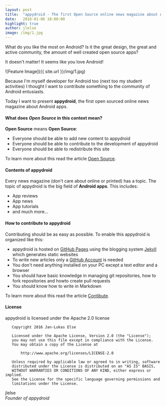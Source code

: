 ```yaml
---
layout: post
title:  "appydroid - The first Open Source online news magazine about Android apps"
date:   2016-01-06 18:00:00
highlight: true
author: jlelse
image: /img/1.jpg
---
```

What do you like the most on Android? Is it the great design, the great and active community, the amount of well created open source apps?

It doesn't matter! It seems like you love Android!

![Feature Image]({{ site.url }}/img/1.jpg)

Because I'm myself developer for Android too (next too my student activities) I thought I want to contribute something to the community of Android entusiasts.

Today I want to present **appydroid**, the first open sourced online news magazine about Android apps.

#### What does *Open Source* in this context mean?

**Open Source** means **Open Source**:

* Everyone should be able to add new content to appydroid
* Everyone should be able to contribute to the development of appydroid
* Everyone should be able to redistribute this site

To learn more about this read the article [Open Source](/open-source).

#### Contents of appydroid

Every news magazine (don't care about online or printed) has a topic. The topic of appydroid is the big field of **Android apps**. This includes:

* App reviews
* App news
* App tutorials
* and much more...

#### How to contribute to appydroid

Contributing should be as easy as possible. To enable this appydroid is organized like this:

* appydroid is hosted on [GitHub Pages](https://pages.github.com/) using the blogging system [Jekyll](http://jekyllrb.com/) which generates static websites
* To write new articles only a [GitHub Account](https://github.com/join) is needed
* You don't need anything installed on your PC except a text editor and a browser
* You should have basic knowledge in managing git repositories, how to fork repositories and howto create pull requests
* You should know how to write in Markdown

To learn more about this read the article [Contibute](/contribute).

#### License

appydroid is licensed under the Apache 2.0 license

```
   Copyright 2016 Jan-Lukas Else

   Licensed under the Apache License, Version 2.0 (the "License");
   you may not use this file except in compliance with the License.
   You may obtain a copy of the License at

       http://www.apache.org/licenses/LICENSE-2.0

   Unless required by applicable law or agreed to in writing, software
   distributed under the License is distributed on an "AS IS" BASIS,
   WITHOUT WARRANTIES OR CONDITIONS OF ANY KIND, either express or implied.
   See the License for the specific language governing permissions and
   limitations under the License.
```

jlelse  
*Founder of appydroid*